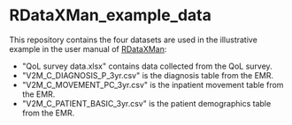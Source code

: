 # RDataXMan_example_data

This repository contains the four datasets are used in the illustrative example in the user manual of [RDataXMan](https://github.com/nyilin/RDataXMan):

- "QoL survey data.xlsx" contains data collected from the QoL survey.
- "V2M_C_DIAGNOSIS_P_3yr.csv" is the diagnosis table from the EMR.
- "V2M_C_MOVEMENT_PC_3yr.csv" is the inpatient movement table from the EMR.
- "V2M_C_PATIENT_BASIC_3yr.csv" is the patient demographics table from the EMR.

